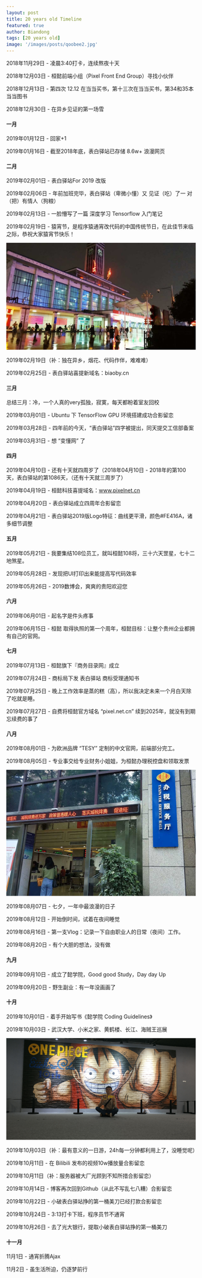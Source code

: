 ```yaml
---
layout: post
title: 20 years old Timeline
featured: true
author: Biandong
tags: [20 years old]
image: '/images/posts/qoobee2.jpg'
---
```


2018年11月29日 - 凌晨3:40打卡，连续熬夜十天

2018年12月03日 - 桓懿前端小组（Pixel Front End Group）寻找小伙伴

2018年12月13日 - 第四次 12.12 在当当买书，第十三次在当当买书，第34和35本当当图书

2018年12月30日 - 在异乡见证的第一场雪

#### 一月

2019年01月12日 - 回家+1

2019年01月16日 - 截至2018年底，表白驿站已存储 8.6w+ 浪漫网页

#### 二月

2019年02月01日 - 表白驿站For 2019 改版

2019年02月06日 - 年前加班完毕，表白驿站（卑微小懂）又 见证（吃）了一 对（把）有情人（狗粮）

2019年02月13日 - 一脸懵写了一篇 深度学习 Tensorflow 入门笔记

2019年02月19日 - 猿宵节，是程序猿通宵改代码的中国传统节日，在此佳节来临之际，恭祝大家猿宵节快乐！

![20190219changsha](/images/posts/20190219changsha.jpg)

2019年02月19日（补：独在异乡，烟花、代码作伴，难难难）

2019年02月25日 - 表白驿站喜提新域名：biaoby.cn

#### 三月

总结三月：冷，一个人真的very孤独，寂寞，每天都盼着室友回校

2019年03月01日 - Ubuntu 下 TensorFlow GPU 环境搭建成功合影留恋

2019年03月28日 - 四年前的今天，“表白驿站”四字被提出，同天提交工信部备案

2019年03月31日 - 想 “变懂网” 了

#### 四月

2019年04月10日 - 还有十天就四周岁了（2018年04月10日 - 2018年的第100天，表白驿站的第1086天，（还有十天就三周岁了）

2019年04月19日 - 桓懿科技喜提域名：www.pixelnet.cn

2019年04月20日 - 表白驿站成立四周年合影留恋

2019年04月21日 - 表白驿站2019版Logo特征：曲线更平滑，颜色#FE416A，诸多细节调整

#### 五月

2019年05月21日 - 我要集结108位员工，就叫桓懿108将，三十六天罡星，七十二地煞星。

2019年05月28日 - 发现把UI打印出来能提高写代码效率

2019年05月26日 - 2019数博会，爽爽的贵阳欢迎您

#### 六月

2019年06月01日 - 起名字是件头疼事

2019年06月15日 - 桓懿 取得执照的第一个周年，桓懿目标：让整个贵州企业都拥有自己的官网。

#### 七月

2019年07月13日 - 桓懿旗下『商务目录网』成立

2019年07月24日 - 商标局下发 表白驿站 商标受理通知书

2019年07月25日 - 晚上工作效率是蒸的糕（高），所以我决定未来一个月白天除了吃就是睡。

2019年07月27日 - 自费将桓懿官方域名 “pixel.net.cn” 续到2025年，就没有到期忘续费的事了

#### 八月

2019年08月01日 - 为欧洲品牌 “TESY” 定制的中文官网，前端部分完工。

2019年08月05日 - 专业事交给专业财务小姐姐，为桓懿办理税控盘和领取发票

![IMG_20191003_154017](/images/posts/2019110203.jpg)

2019年08月07日 - 七夕，一年中最浪漫的日子

2019年08月12日 - 开始倒时间，试着在夜间睡觉

2019年08月16日 - 第一支Vlog：记录一下自由职业人的日常（夜间）工作。

2019年08月20日 - 有个大胆的想法，没有做

#### 九月

2019年09月10日 - 成立了懿学院，Good good Study，Day day Up

2019年09月20日 - 野生副业：有一年没画画了

#### 十月

2019年10月01日 - 着手开始写书《懿学院 Coding Guidelines》

2019年10月03日 - 武汉大学、小米之家、黄鹤楼、长江、海贼王巡展

![IMG_20191003_154017](/images/posts/IMG_20191003_154028.jpg)

2019年10月03日（补：最有意义的一日游，24h每一分钟都利用上了，没睡觉呢）

2019年10月11日 - 在 Bilibili 发布的视频10w播放量合影留恋

2019年10月11日（补：服务器被大厂光顾到不知所措合影留恋）

2019年10月14日 - 博客再次回到Github（从此不写乱七八糟）合影留恋

2019年10月22日 - 小破表白驿站挣的第一桶美刀已经打款合影留恋

2019年10月24日 -  3:13打卡下班，程序员节不通宵

2019年10月26日 - 去了光大银行，提取小破表白驿站挣的第一桶美刀

#### 十一月

11月1日 - 通宵折腾Ajax

11月2日 - 虽生活所迫，仍逐梦前行